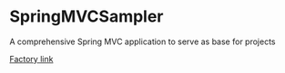 # SpringMVCSampler
A comprehensive Spring MVC application to serve as base for projects

[Factory link](https://codenvy.com/f?id=5dnvxnk7uyknhi2v)
